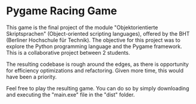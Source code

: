 # Pygame Racing Game
This game is the final project of the module "Objektorientierte Skriptsprachen" (Object-oriented scripting languages), offered by the BHT (Berliner Hochschule für Technik).
The objective for this project was to explore the Python programming language and the Pygame framework.
This is a collaborative project between 2 students.

The resulting codebase is rough around the edges, as there is opportunity for efficiency optimizations and refactoring. Given more time, this would have been a priority.

Feel free to play the resulting game. You can do so by simply downloading and executing the "main.exe" file in the "dist" folder.

